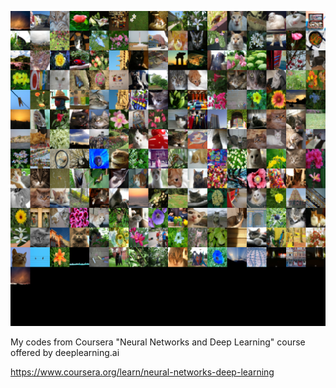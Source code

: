 ![](/Images/yyc3laZXEeeHmRJwL4nM3A_3817e90e1a15e925b4f14d0d6721b9b5_download.png)

My codes from Coursera "Neural Networks and Deep Learning" course offered by deeplearning.ai 

https://www.coursera.org/learn/neural-networks-deep-learning
